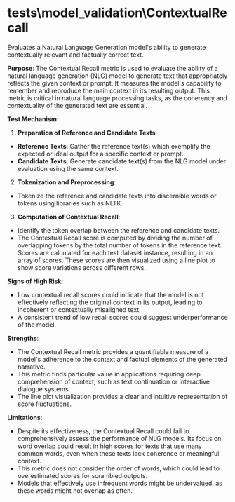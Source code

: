 # tests\model_validation\ContextualRecall

Evaluates a Natural Language Generation model's ability to generate contextually relevant and factually correct
text.

**Purpose**:
The Contextual Recall metric is used to evaluate the ability of a natural language generation (NLG) model to
generate text that appropriately reflects the given context or prompt. It measures the model's capability to
remember and reproduce the main context in its resulting output. This metric is critical in natural language
processing tasks, as the coherency and contextuality of the generated text are essential.

**Test Mechanism**:

1. **Preparation of Reference and Candidate Texts**:
- **Reference Texts**: Gather the reference text(s) which exemplify the expected or ideal output for a specific
context or prompt.
- **Candidate Texts**: Generate candidate text(s) from the NLG model under evaluation using the same context.
2. **Tokenization and Preprocessing**:
- Tokenize the reference and candidate texts into discernible words or tokens using libraries such as NLTK.
3. **Computation of Contextual Recall**:
- Identify the token overlap between the reference and candidate texts.
- The Contextual Recall score is computed by dividing the number of overlapping tokens by the total number of
tokens in the reference text. Scores are calculated for each test dataset instance, resulting in an array of
scores. These scores are then visualized using a line plot to show score variations across different rows.

**Signs of High Risk**:

- Low contextual recall scores could indicate that the model is not effectively reflecting the original context in
its output, leading to incoherent or contextually misaligned text.
- A consistent trend of low recall scores could suggest underperformance of the model.

**Strengths**:

- The Contextual Recall metric provides a quantifiable measure of a model's adherence to the context and factual
elements of the generated narrative.
- This metric finds particular value in applications requiring deep comprehension of context, such as text
continuation or interactive dialogue systems.
- The line plot visualization provides a clear and intuitive representation of score fluctuations.

**Limitations**:

- Despite its effectiveness, the Contextual Recall could fail to comprehensively assess the performance of NLG
models. Its focus on word overlap could result in high scores for texts that use many common words, even when these
texts lack coherence or meaningful context.
- This metric does not consider the order of words, which could lead to overestimated scores for scrambled outputs.
- Models that effectively use infrequent words might be undervalued, as these words might not overlap as often.